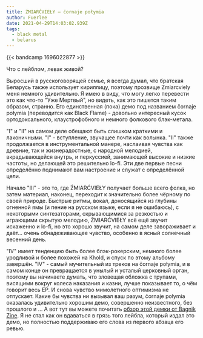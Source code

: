 ```yaml
---
title: ŹMIARĆVIEŁY — čornaje połymia
author: Fuerlee
date: 2021-04-29T14:03:02.939Z
tags:
  - black metal
  - belarus
---
```

{{< bandcamp 1696022877 >}}

Что с лейблом, левак живой?

Выросший в русскоговорящей семье, я всегда думал, что братская Беларусь также использует кириллицу, поэтому прозвище Zmiarcviely меня немного удивительно. Я имею в виду, что могу легко перевести это как что-то "Уже Мертвый", но видеть, как это пишется таким образом, странно. Его единственная (пока) демо под названием čornaje połymia (переводится как Black Flame) - довольно интересный кусок ортодоксального, клаустрофобного и немного фолкового блэк-метала.

"I" и "II" на самом деле обещают быть слишком краткими и лаконичными. "I" - вступление, звучащее почти как волынка. "II" также продолжается в инструментальной манере, наслаивая чувства как древние, так и жизнерадостные, с народной мелодией, вкрадывающейся внутрь, и перкуссией, занимающей высокие и низкие частоты, но делающей это решительно lo-fi. Эти две первые песни определённо поднимают вам настроение и служат с определённой цели.

Начало "III" - это то, где ŹMIARĆVIEŁY получает больше всего фолка, но затем материал, наконец, переходит к значительно более чёрному по своей природе. Быстрые ритмы, вокал, доносящийся из глубины огненной ямы (и пение на русском языке, если я не ошибаюсь), с некоторыми синтезаторами, скрывающимися за резкостью и играющими скрытую мелодию, ŹMIARĆVIEŁY всё ещё звучит искаженно и lo-fi, но это хорошо звучит, на самом деле завораживает и даёт... очень обнадеживающее чувство, особенно в ясный солнечный весенний день.

"IV" имеет тенденцию быть более блэк-рокерским, немного более уродливой и более похожей на Khold, и спуск по этому альбому завершён. "IV" - самый мучительный из треков на čornaje połymia, и в самом конце он превращается в унылый и усталый церковный орган, поэтому вы начинаете думать, что зловещая обложка с трупами, висящими вокруг колеса наказания и казни, лучше показывает то, о чём говорит весь EP. И снова чувство мимолетного оптимизма не отпускает. Какие бы чувства ни вызывал ваш разум, čornaje połymia оказалась удивительно хорошим демо, совершенно неизвестного, без прошлого и ... А вот тут вы можете почитать [обзор этой демки от Bagnik Zine]([http://bagnik-zine.org/news/4164/](<http://bagnik-zine.org/news/4164/)). Я не стал как он вдаваться в грязь того лейбла, который издал это демо, но полностью поддерживаю его слова из первого абзаца его ревью.